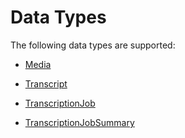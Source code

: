# Data Types<a name="API_Types"></a>

The following data types are supported:

+  [Media](API_Media.md) 

+  [Transcript](API_Transcript.md) 

+  [TranscriptionJob](API_TranscriptionJob.md) 

+  [TranscriptionJobSummary](API_TranscriptionJobSummary.md) 